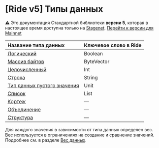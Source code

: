 # [Ride v5] Типы данных

:warning: Это документация Стандартной библиотеки **версии 5**, которая в настоящее время доступна только на [Stagenet](/ru/blockchain/blockchain-network/). [Перейти к версии для Mainnet](/ru/ride/data-types/)

| Название типа данных | Ключевое слово в Ride |
| :--- | :--- |
| [Логический](/ru/ride/v5/data-types/boolean) | Boolean |
| [Массив байтов](/ru/ride/v5/data-types/byte-vector) | ByteVector |
| [Целочисленный](/ru/ride/v5/data-types/int) | Int |
| [Строка](/ru/ride/data-types/v5/string) | String |
| [Тип данных пустого значения](/ru/ride/v5/data-types/unit) | Unit |
| [Список](/ru/ride/v5/data-types/list) | List |
| [Кортеж](/ru/ride/v5/data-types/tuple) | — |
| [Объединение](/ru/ride/v5/data-types/union) | — |
| [Структура](/ru/ride/v5/structures/) | — |

Для каждого значения в зависимости от типа данных определен вес. Вес используется в ограничениях на создание и сравнение значений. Подробнее см. в разделе [Вес данных](/ru/ride/limits/weight).
